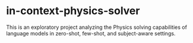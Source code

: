 # in-context-physics-solver
This is an exploratory project analyzing the Physics solving capabilities of language models in zero-shot, few-shot, and subject-aware settings.
